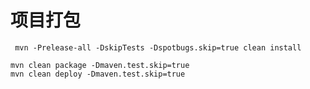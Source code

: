 
# 项目打包
```shell
 mvn -Prelease-all -DskipTests -Dspotbugs.skip=true clean install
```

```shell
mvn clean package -Dmaven.test.skip=true
mvn clean deploy -Dmaven.test.skip=true
```